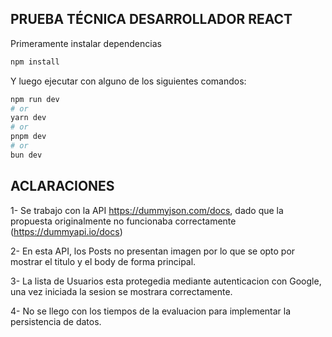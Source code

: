## PRUEBA TÉCNICA DESARROLLADOR REACT

Primeramente instalar dependencias

```bash
npm install 
```

Y luego ejecutar con alguno de los siguientes comandos:

```bash
npm run dev
# or
yarn dev
# or
pnpm dev
# or
bun dev
```

## ACLARACIONES

1- Se trabajo con la API https://dummyjson.com/docs, dado que la propuesta originalmente no funcionaba correctamente (https://dummyapi.io/docs)

2- En esta API, los Posts no presentan imagen por lo que se opto por mostrar el titulo y el body de forma principal.

3- La lista de Usuarios esta protegedia mediante autenticacion con Google, una vez iniciada la sesion se mostrara correctamente.

4- No se llego con los tiempos de la evaluacion para implementar la persistencia de datos.